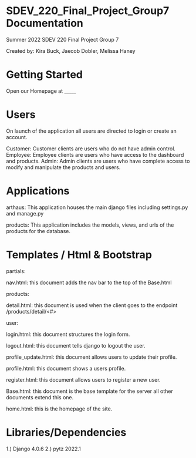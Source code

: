 # SDEV_220_Final_Project_Group7 Documentation
Summer 2022 SDEV 220 Final Project Group 7

Created by:
Kira Buck, Jaecob Dobler, Melissa Haney

# Getting Started
Open our Homepage at _____

# Users
On launch of the application all users are directed to login or create an account. 

Customer: Customer clients are users who do not have admin control.
Employee: Employee clients are users who have access to the dashboard and products.
Admin: Admin clients are users who have complete access to modify and manipulate the products and users.
 
# Applications

arthaus:
 This application houses the main django files including settings.py and manage.py
 
products:
 This application includes the models, views, and urls of the products for the database. 
 
 
# Templates / Html & Bootstrap
 partials:
 
  nav.html: this document adds the nav bar to the top of the Base.html
  
 products:
 
  detail.html: this document is used when the client goes to the endpoint /products/detail/<#>
  
 user:
 
  login.html: this document structures the login form.
  
  logout.html: this document tells django to logout the user.
  
  profile_update.html: this document allows users to update their profile.
  
  profile.html: this document shows a users profile.
  
  register.html: this document allows users to register a new user.
  
 Base.html: this document is the base template for the server all other documents extend this one.
 
 home.html: this is the homepage of the site.


# Libraries/Dependencies
1.) Django 4.0.6
2.) pytz 2022.1
 
